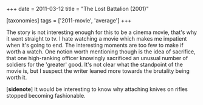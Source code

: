 +++
date = 2011-03-12
title = "The Lost Battalion (2001)"

[taxonomies]
tags = ['2011-movie', 'average']
+++

The story is not interesting enough for this to be a cinema movie,
that\'s why it went straight to tv. I hate watching a movie which makes
me impatient when it\'s going to end. The interesting moments are too
few to make if worth a watch. One notion worth mentioning though is the
idea of sacrifice, that one high-ranking officer knowingly sacrificed an
unusual number of soldiers for the \'greater\' good. It\'s not clear
what the standpoint of the movie is, but I suspect the writer leaned
more towards the brutality being worth it.

\[**sidenote**\] It would be interesting to know why attaching knives on
rifles stopped becoming fashionable.
